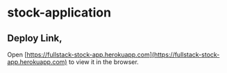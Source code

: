 # stock-application
## Deploy Link,

Open [https://fullstack-stock-app.herokuapp.com](https://fullstack-stock-app.herokuapp.com) to view it in the browser.

